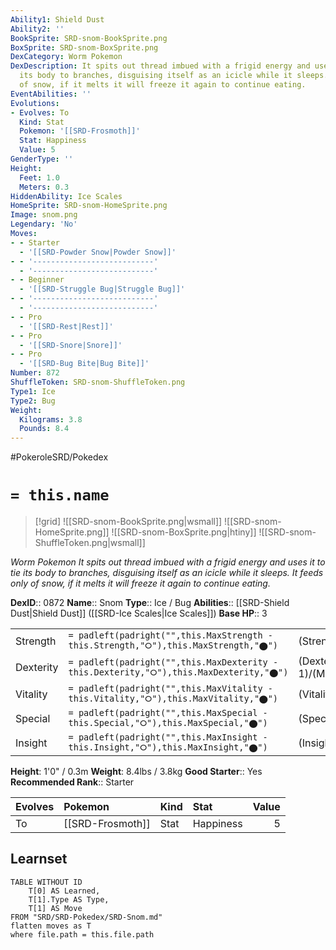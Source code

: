 ```yaml
---
Ability1: Shield Dust
Ability2: ''
BookSprite: SRD-snom-BookSprite.png
BoxSprite: SRD-snom-BoxSprite.png
DexCategory: Worm Pokemon
DexDescription: It spits out thread imbued with a frigid energy and uses it to tie
  its body to branches, disguising itself as an icicle while it sleeps. It feeds only
  of snow, if it melts it will freeze it again to continue eating.
EventAbilities: ''
Evolutions:
- Evolves: To
  Kind: Stat
  Pokemon: '[[SRD-Frosmoth]]'
  Stat: Happiness
  Value: 5
GenderType: ''
Height:
  Feet: 1.0
  Meters: 0.3
HiddenAbility: Ice Scales
HomeSprite: SRD-snom-HomeSprite.png
Image: snom.png
Legendary: 'No'
Moves:
- - Starter
  - '[[SRD-Powder Snow|Powder Snow]]'
- - '---------------------------'
  - '---------------------------'
- - Beginner
  - '[[SRD-Struggle Bug|Struggle Bug]]'
- - '---------------------------'
  - '---------------------------'
- - Pro
  - '[[SRD-Rest|Rest]]'
- - Pro
  - '[[SRD-Snore|Snore]]'
- - Pro
  - '[[SRD-Bug Bite|Bug Bite]]'
Number: 872
ShuffleToken: SRD-snom-ShuffleToken.png
Type1: Ice
Type2: Bug
Weight:
  Kilograms: 3.8
  Pounds: 8.4
---
```


#PokeroleSRD/Pokedex

# `= this.name`

> [!grid]
> ![[SRD-snom-BookSprite.png|wsmall]]
> ![[SRD-snom-HomeSprite.png]]
> ![[SRD-snom-BoxSprite.png|htiny]]
> ![[SRD-snom-ShuffleToken.png|wsmall]]


*Worm Pokemon*
*It spits out thread imbued with a frigid energy and uses it to tie its body to branches, disguising itself as an icicle while it sleeps. It feeds only of snow, if it melts it will freeze it again to continue eating.*

**DexID**:: 0872
**Name**:: Snom
**Type**:: Ice / Bug
**Abilities**:: [[SRD-Shield Dust|Shield Dust]] ([[SRD-Ice Scales|Ice Scales]])
**Base HP**:: 3

|           |                                                                                        |                                          |
| --------- | -------------------------------------------------------------------------------------- | ---------------------------------------- |
| Strength  | `= padleft(padright("",this.MaxStrength - this.Strength,"⭘"),this.MaxStrength,"⬤")`    | (Strength::1)/(MaxStrength::3)   |
| Dexterity | `= padleft(padright("",this.MaxDexterity - this.Dexterity,"⭘"),this.MaxDexterity,"⬤")` | (Dexterity:: 1)/(MaxDexterity::3) |
| Vitality  | `= padleft(padright("",this.MaxVitality - this.Vitality,"⭘"),this.MaxVitality,"⬤")`    | (Vitality::1)/(MaxVitality::3)   |
| Special   | `= padleft(padright("",this.MaxSpecial - this.Special,"⭘"),this.MaxSpecial,"⬤")`       | (Special::2)/(MaxSpecial::4)     |
| Insight   | `= padleft(padright("",this.MaxInsight - this.Insight,"⭘"),this.MaxInsight,"⬤")`       | (Insight::1)/(MaxInsight::3)     |

**Height**: 1'0" / 0.3m
**Weight**: 8.4lbs / 3.8kg
**Good Starter**:: Yes
**Recommended Rank**:: Starter

| Evolves   | Pokemon          | Kind   | Stat      |   Value |
|:----------|:-----------------|:-------|:----------|--------:|
| To        | [[SRD-Frosmoth]] | Stat   | Happiness |       5 |

## Learnset

```dataview
TABLE WITHOUT ID
    T[0] AS Learned,
    T[1].Type AS Type,
    T[1] AS Move
FROM "SRD/SRD-Pokedex/SRD-Snom.md"
flatten moves as T
where file.path = this.file.path
```
